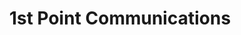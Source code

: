 ---
title: "1st Point Communications"
url: /ipswich/1st-point-communications/
shop: mobile phone
---